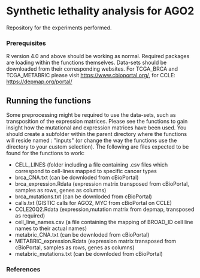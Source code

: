 # Synthetic lethality analysis for AGO2
Repository for the experiments performed.

### Prerequisites
R version 4.0 and above should be working as normal. Required packages are loading within the functions themselves.
Data-sets should be downloaded from their corresponding websites.
For TCGA_BRCA and TCGA_METABRIC please visit https://www.cbioportal.org/, for CCLE: https://depmap.org/portal/

## Running the functions

Some preprocessing might be required to use the data-sets, such as transposition of the expression matrices. 
Please see the functions to gain insight how the mutational and expression matrices have been used. You should
create a subfolder within the parent directory where the functions will reside named : "inputs" (or change the 
way the functions use the directory to your custom selection). The following are files expected to be found for
the functions to work:

* CELL_LINES (folder including a file containing .csv files which correspond to cell-lines mapped to specific cancer types
* brca_CNA.txt (can be downloded from cBioPortal)
* brca_expression.Rdata (expression matrix transposed from cBioPortal, samples as rows, genes as columns)
* brca_mutations.txt (can be downloded from cBioPortal)
* calls.txt (GISTIC calls for AGO2, MYC from cBioPortal on CCLE)
* CCLE20Q2.Rdata (expression,mutation matrix from depmap, transposed as required)
* cell_line_names.csv (a file containing the mapping of BROAD_ID cell line names to their actual names)
* metabric_CNA.txt (can be downloded from cBioPortal)
* METABRIC_expression.Rdata (expression matrix transposed from cBioPortal, samples as rows, genes as columns)
* metabric_mutations.txt (can be downloded from cBioPortal)

### References

